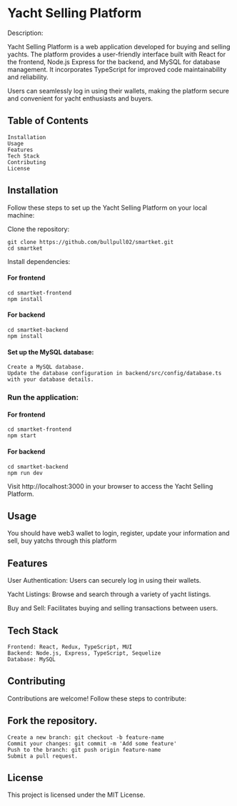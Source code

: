 # Yacht Selling Platform
Description:

Yacht Selling Platform is a web application developed for buying and selling yachts. The platform provides a user-friendly interface built with React for the frontend, Node.js Express for the backend, and MySQL for database management. It incorporates TypeScript for improved code maintainability and reliability.

Users can seamlessly log in using their wallets, making the platform secure and convenient for yacht enthusiasts and buyers.

## Table of Contents
    Installation
    Usage
    Features
    Tech Stack
    Contributing
    License

## Installation

Follow these steps to set up the Yacht Selling Platform on your local machine:

Clone the repository:

    git clone https://github.com/bullpull02/smartket.git
    cd smartket
Install dependencies:
#### For frontend
    cd smartket-frontend
    npm install

#### For backend
    cd smartket-backend
    npm install
#### Set up the MySQL database:

    Create a MySQL database.
    Update the database configuration in backend/src/config/database.ts with your database details.
### Run the application:
#### For frontend
    cd smartket-frontend
    npm start

#### For backend
    cd smartket-backend
    npm run dev
    
Visit http://localhost:3000 in your browser to access the Yacht Selling Platform.

## Usage
You should have web3 wallet to login, register, update your information and sell, buy yatchs through this platform

## Features
User Authentication: Users can securely log in using their wallets.

Yacht Listings: Browse and search through a variety of yacht listings.

Buy and Sell: Facilitates buying and selling transactions between users.

## Tech Stack
    Frontend: React, Redux, TypeScript, MUI
    Backend: Node.js, Express, TypeScript, Sequelize
    Database: MySQL
## Contributing
Contributions are welcome! Follow these steps to contribute:

## Fork the repository.
    Create a new branch: git checkout -b feature-name
    Commit your changes: git commit -m 'Add some feature'
    Push to the branch: git push origin feature-name
    Submit a pull request.
## License
This project is licensed under the MIT License.
